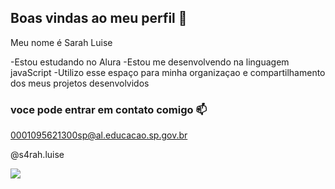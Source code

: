 ## Boas vindas ao meu perfil 💛

Meu nome é Sarah Luise

-Estou estudando no Alura
-Estou me desenvolvendo na linguagem javaScript
-Utilizo esse espaço para minha organizaçao e compartilhamento dos meus projetos desenvolvidos

### voce pode entrar em contato comigo 📫

0001095621300sp@al.educacao.sp.gov.br

@s4rah.luise

![](https://media1.tenor.com/m/gZU3n_9Nv2EAAAAC/cat-cat-stare.gif)
